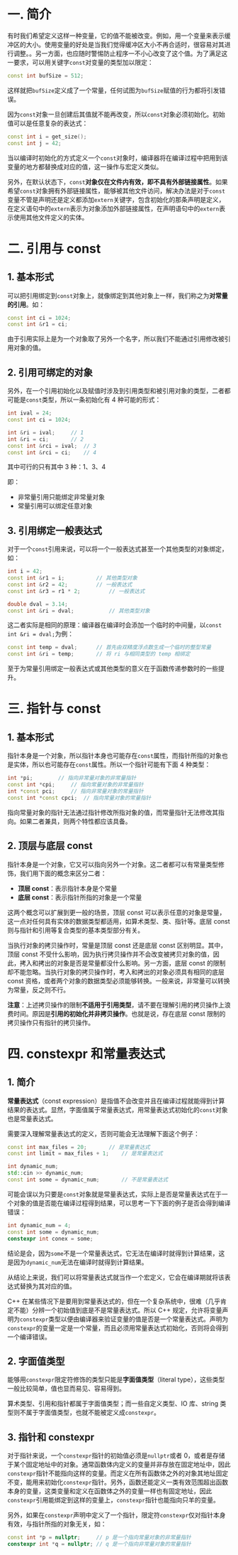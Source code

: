 # 一. 简介

有时我们希望定义这样一种变量，它的值不能被改变。例如，用一个变量来表示缓冲区的大小。使用变量的好处是当我们觉得缓冲区大小不再合适时，很容易对其进行调整。。另一方面，也应随时警惕防止程序一不小心改变了这个值。为了满足这一要求，可以用关键字`const`对变量的类型加以限定：

```c++
const int bufSize = 512;
```

这样就把`bufSize`定义成了一个常量，任何试图为`bufSize`赋值的行为都将引发错误。

因为`const`对象一旦创建后其值就不能再改变，所以`const`对象必须初始化。初始值可以是任意复杂的表达式：

```c++
const int i = get_size();
const int j = 42;
```

当以编译时初始化的方式定义一个`const`对象时，编译器将在编译过程中把用到该变量的地方都替换成对应的值，这一操作与宏定义类似。

另外，在默认状态下，`const`**对象仅在文件内有效，即不具有外部链接属性**。如果希望`const`对象拥有外部链接属性，能够被其他文件访问，解决办法是对于`const`变量不管是声明还是定义都添加`extern`关键字，包含初始化的那条声明是定义，在定义语句中的`extern`表示为对象添加外部链接属性，在声明语句中的`extern`表示使用其他文件定义的实体。



# 二. 引用与 const

## 1. 基本形式

可以把引用绑定到`const`对象上，就像绑定到其他对象上一样，我们称之为**对常量的引用**。如：

```c++
const int ci = 1024;
const int &r1 = ci;
```

由于引用实际上是为一个对象取了另外一个名字，所以我们不能通过引用修改被引用对象的值。



## 2. 引用可绑定的对象

另外，在一个引用初始化以及赋值时涉及到引用类型和被引用对象的类型，二者都可能是`const`类型，所以一条初始化有 4 种可能的形式：

```c++
int ival = 24;
const int ci = 1024;

int &ri = ival;		// 1
int &ri = ci;		// 2
const int &rci = ival;	// 3
const int &rci = ci;	// 4
```

其中可行的只有其中 3 种：1、3、4

即：

- 非常量引用只能绑定非常量对象
- 常量引用可以绑定任意对象



## 3. 引用绑定一般表达式

对于一个`const`引用来说，可以将一个一般表达式甚至一个其他类型的对象绑定，如：

```c++
int i = 42;
const int &r1 = i;			// 其他类型对象
const int &r2 = 42;			// 一般表达式
const int &r3 = r1 * 2;			// 一般表达式

double dval = 3.14;
const int &ri = dval;			// 其他类型对象
```

这二者实际是相同的原理：编译器在编译时会添加一个临时的中间量，以`const int &ri = dval;`为例：

```c++
const int temp = dval;		// 首先由双精度浮点数生成一个临时的整型常量
const int &ri = temp;		// 将 ri 与相同类型的 temp 相绑定
```

至于为常量引用绑定一般表达式或其他类型的意义在于函数传递参数时的一些提升。



# 三. 指针与 const

## 1. 基本形式

指针本身是一个对象，所以指针本身也可能存在`const`属性，而指针所指的对象也是实体，所以也可能存在`const`属性。所以一个指针可能有下面 4 种类型：

```c++
int *pi;		// 指向非常量对象的非常量指针
const int *cpi;		// 指向常量对象的非常量指针
int *const pci;		// 指向非常量对象的常量指针
const int *const cpci;	// 指向常量对象的常量指针
```

指向常量对象的指针无法通过指针修改所指对象的值，而常量指针无法修改其指向。如果二者兼具，则两个特性都应该具备。



## 2. 顶层与底层 const

指针本身是一个对象，它又可以指向另外一个对象。这二者都可以有常量类型修饰，我们用下面的概念来区分二者：

- **顶层 const**：表示指针本身是个常量
- **底层 const**：表示指针所指的对象是一个常量

这两个概念可以扩展到更一般的场景，顶层 const 可以表示任意的对象是常量，这一点对任何具有实体的数据类型都适用，如算术类型、类、指针等。底层 const 则与指针和引用等复合类型的基本类型部分有关。

当执行对象的拷贝操作时，常量是顶层 const 还是底层 const 区别明显。其中，顶层 const 不受什么影响，因为执行拷贝操作并不会改变被拷贝对象的值，因此，拷入和拷出的对象是否是常量都没什么影响。另一方面，底层 const 的限制却不能忽略。当执行对象的拷贝操作时，考入和拷出的对象必须具有相同的底层 const 资格，或者两个对象的数据类型必须能够转换。一般来说，非常量可以转换为常量，反之则不行。

**注意**：上述拷贝操作的限制**不适用于引用类型**，请不要在理解引用的拷贝操作上浪费时间。原因是**引用的初始化并非拷贝操作**。也就是说，存在底层 const 限制的拷贝操作只有指针的拷贝操作。



# 四. constexpr 和常量表达式

## 1. 简介

**常量表达式**（const expression）是指值不会改变并且在编译过程就能得到计算结果的表达式。显然，字面值属于常量表达式，用常量表达式初始化的`const`对象也是常量表达式。

需要深入理解常量表达式的定义，否则可能会无法理解下面这个例子：

```c++
const int max_files = 20;		// 是常量表达式
const int limit = max_files + 1;	// 是常量表达式

int dynamic_num;
std::cin >> dynamic_num;
const int some = dynamic_num;		// 不是常量表达式
```

可能会误以为只要是`const`对象就是常量表达式，实际上是否是常量表达式在于一个对象的值是否能在编译过程得到结果，可以思考一下下面的例子是否会得到编译错误：

```c++
int dynamic_num = 4;
const int some = dynamic_num;
constexpr int conex = some;
```

结论是会，因为`some`不是一个常量表达式，它无法在编译时就得到计算结果，这是因为`dynamic_num`无法在编译时就得到计算结果。

从结论上来说，我们可以将常量表达式就当作一个宏定义，它会在编译期就将该表达式替换为其对应的值。

C++ 在某些情况下是要用到常量表达式的，但在一个复杂系统中，很难（几乎肯定不能）分辨一个初始值到底是不是常量表达式。所以 C++ 规定，允许将变量声明为`constexpr`类型以便由编译器来验证变量的值是否是一个常量表达式。声明为`constexpr`的变量一定是一个常量，而且必须用常量表达式初始化，否则将会得到一个编译错误。



## 2. 字面值类型

能够用`constexpr`限定符修饰的类型只能是**字面值类型**（literal type），这些类型一般比较简单，值也显而易见、容易得到。

算术类型、引用和指针都属于字面值类型；而一些自定义类型、IO 库、string 类型则不属于字面值类型，也就不能被定义成`constexpr`。



## 3. 指针和 constexpr

对于指针来说，一个`constexpr`指针的初始值必须是`nullptr`或者 0，或者是存储于某个固定地址中的对象。通常函数体内定义的变量并非存放在固定地址中，因此`constexpr`指针不能指向这样的变量。而定义在所有函数体之外的对象其地址固定不变，能用来初始化`constexpr`指针。另外，函数还能定义一类有效范围超出函数本身的变量，这类变量和定义在函数体之外的变量一样也有固定地址，因此`constexpr`引用能绑定到这样的变量上，`constexpr`指针也能指向只羊的变量。

另外，如果在`constexpr`声明中定义了一个指针，限定符`constexpr`仅对指针本身有效，与指针所指的对象无关，如：

```c++
const int *p = nullptr;		// p 是一个指向常量对象的非常量指针
constexpr int *q = nullptr;	// q 是一个指向非常量对象的常量指针
```


